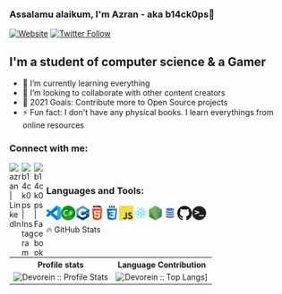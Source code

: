 ### Assalamu alaikum, I'm Azran - aka b14ck0ps👋

[![Website](https://img.shields.io/website?label=b14ck0ps&style=for-the-badge&url=https://b14ck0ps.github.io)](https://b14ck0ps.github.io)
[![Twitter Follow](https://img.shields.io/twitter/follow/b14ck0ps?color=1DA1F2&logo=twitter&style=for-the-badge)](https://twitter.com/b14ck0ps)

## I'm a student of computer science & a Gamer

- 🌱 I’m currently learning everything 
- 👯 I’m looking to collaborate with other content creators
- 🥅 2021 Goals: Contribute more to Open Source projects
- ⚡ Fun fact: I don't have any physical books. I learn everythings from online resources

### Connect with me:
[<img align="left" alt="azran | LinkedIn" width="22px" src="https://cdn.jsdelivr.net/npm/simple-icons@v3/icons/linkedin.svg" />][linkedin]
[<img align="left" alt="b14ck0ps | Instagram" width="22px" src="https://cdn.jsdelivr.net/npm/simple-icons@v3/icons/instagram.svg" />][instagram]
[<img align="left" alt="b14ck0ps | Facebook" width="22px" src="https://cdn.jsdelivr.net/npm/simple-icons@v3/icons/facebook.svg" />][facebook]

<br />

### Languages and Tools:

<img align="left" alt="Visual Studio Code" width="26px" src="https://raw.githubusercontent.com/github/explore/80688e429a7d4ef2fca1e82350fe8e3517d3494d/topics/visual-studio-code/visual-studio-code.png" />
<img align="left" alt="C#" width="26px" src="https://raw.githubusercontent.com/github/explore/80688e429a7d4ef2fca1e82350fe8e3517d3494d/topics/csharp/csharp.png" />
<img align="left" alt="C++" width="26px" src="https://raw.githubusercontent.com/github/explore/80688e429a7d4ef2fca1e82350fe8e3517d3494d/topics/cpp/cpp.png" />
<img align="left" alt="HTML5" width="26px" src="https://raw.githubusercontent.com/github/explore/80688e429a7d4ef2fca1e82350fe8e3517d3494d/topics/html/html.png" />
<img align="left" alt="CSS3" width="26px" src="https://raw.githubusercontent.com/github/explore/80688e429a7d4ef2fca1e82350fe8e3517d3494d/topics/css/css.png" />
<img align="left" alt="JavaScript" width="26px" src="https://raw.githubusercontent.com/github/explore/80688e429a7d4ef2fca1e82350fe8e3517d3494d/topics/javascript/javascript.png" />
<img align="left" alt="React" width="26px" src="https://raw.githubusercontent.com/github/explore/80688e429a7d4ef2fca1e82350fe8e3517d3494d/topics/react/react.png" />
<img align="left" alt="Node.js" width="26px" src="https://raw.githubusercontent.com/github/explore/80688e429a7d4ef2fca1e82350fe8e3517d3494d/topics/nodejs/nodejs.png" />
<img align="left" alt="SQL" width="26px" src="https://raw.githubusercontent.com/github/explore/80688e429a7d4ef2fca1e82350fe8e3517d3494d/topics/sql/sql.png" />

<img align="left" alt="GitHub" width="26px" src="https://raw.githubusercontent.com/github/explore/78df643247d429f6cc873026c0622819ad797942/topics/github/github.png" />
<img align="left" alt="Terminal" width="26px" src="https://raw.githubusercontent.com/github/explore/80688e429a7d4ef2fca1e82350fe8e3517d3494d/topics/terminal/terminal.png" />

<br />
<br />

  <summary>🔥 GitHub Stats</summary>
<p align="center">
   <table>
      <tr>
       <th>Profile stats  </th>
       <th>Language Contribution</th>
     </tr>
      <tr>
       <td><img alt="Devorein :: Profile Stats" src="https://github-readme-stats.vercel.app/api?username=b14ck0ps&show_icons=true&theme=dark"> </td>
       <td><img alt="Devorein :: Top Langs]" src="https://github-readme-stats.vercel.app/api/top-langs/?username=b14ck0ps&langs_count=10&theme=tokyonight&layout=compact&hide=html"> </td>
     </tr>
   </table>
</p>

[website]: https://b14ck0ps.github.io
[youtube]: https://youtube.com/b14ck0ps
[instagram]: https://instagram.com/b14cj0ps
[linkedin]: https://linkedin.com/in/azran
[facebook]: https://www.facebook.com/azran.mrx
